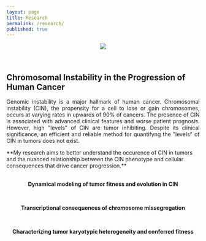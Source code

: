 ```yaml
---
layout: page
title: Research
permalink: /research/
published: true
---
```

<p style="text-align:center"><img src = "{{site.baseurl}}/nci-vol-2493-300.jpg"></p>
  <br>

## Chromosomal Instability in the Progression of Human Cancer
  <p style="text-align:justify">
Genomic instability is a major hallmark of human cancer. Chromosomal instability (CIN), the propensity for a cell to lose or gain chromosomes, occurs at varying rates in upwards of 90% of cancers. The presence of CIN is associated with advanced clinical features and worse patient prognosis. However, high "levels" of CIN are tumor inhibiting. Despite its clinical significance, an efficient and reliable method for quantifyng the "levels" of CIN in tumors does not exist. 
<br>
  </p>
**My research aims to better understand the occurence of CIN in tumors and the nuanced relationship between the CIN phenotype and cellular consequences that drive cancer progression.**
<br><br>

<p style="text-align:center"><b>Dynamical modeling of tumor fitness and evolution in CIN</b></p>
<br>


<p style="text-align:center"><p style="text-align:center"><b>Transcriptional consequences of chromosome missegregation</b><p>
<br>

<p style="text-align:center"><b>Characterizing tumor karyotypic heterogeneity and conferred fitness</b><p>
<br>

